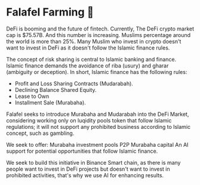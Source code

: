# Falafel Farming 🥞
DeFi is booming and the future of fintech. Currently, The DeFi crypto market cap is $75.57B.  And this number is increasing. Muslims percentage around the world is more than 25%. Many Muslim who invest in crypto doesn't want to invest in DeFi as it doesn't follow the Islamic finance rules. 

The concept of risk sharing is central to Islamic banking and finance. Islamic finance demands the avoidance of riba (usury) and gharar (ambiguity or deception). 
In short, Islamic finance has the following rules:
-  Profit and Loss Sharing Contracts (Mudarabah).
-  Declining Balance Shared Equity.
-  Lease to Own 
-  Installment Sale (Murabaha).


Falafel seeks to introduce Murabaha and Mudarabah into the DeFi Market, considering working only on luqidity pools token that follow Islamic regulations; it will not support any prohibited business according to Islamic concept, such as gambling.

We seek to offer:
Murabaha investment pools
P2P Murabaha capital
An AI support for potential opportunities that follow Islamic finance.

We seek to build this initiative in Binance Smart chain, as there is many people want to invest in DeFi projects but doesn't want to invest in prohibited activities, that's why we use AI for enhancing results.

